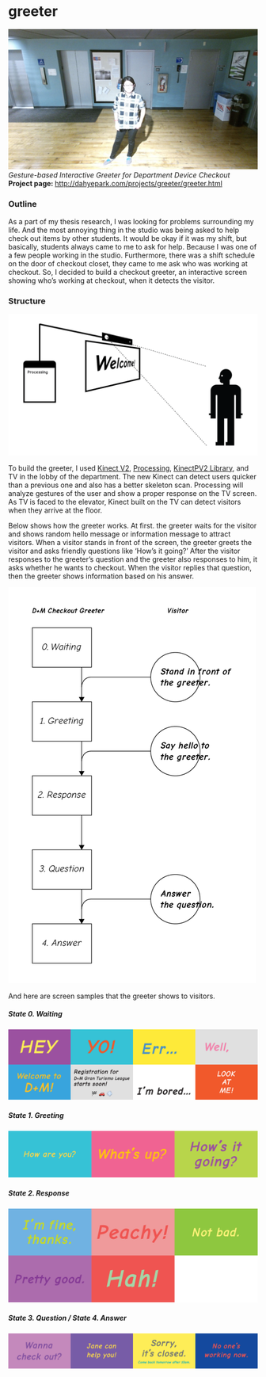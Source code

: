 # greeter
<img src="https://raw.githubusercontent.com/danhobaklab/greeter/master/images/title.png"><br>
<i>Gesture-based Interactive Greeter for Department Device Checkout</i> <br>
<b>Project page: </b><a href="http://dahyepark.com/projects/greeter/greeter.html">http://dahyepark.com/projects/greeter/greeter.html</a>
<h3>Outline</h3>
<p>As a part of my thesis research, I was looking for problems surrounding my life. And the most annoying thing in the studio was being asked to help check out items by other students. It would be okay if it was my shift, but basically, students always came to me to ask for help. Because I was one of a few people working in the studio. Furthermore, there was a shift schedule on the door of checkout closet, they came to me ask who was working at checkout. So, I decided to build a checkout greeter, an interactive screen showing who’s working at checkout, when it detects the visitor.</p>
<h3>Structure</h3>
<img src="https://raw.githubusercontent.com/danhobaklab/greeter/master/images/greeter-structure.png"><br>
<p>To build the greeter, I used <a href="https://www.microsoft.com/en-us/kinectforwindows/develop/" target="_blank">Kinect V2</a>, <a href="https://processing.org/">Processing</a>, <a href="https://github.com/ThomasLengeling/KinectPV2" target="_blank">KinectPV2 Library</a>, and TV in the lobby of the department. The new Kinect can detect users quicker than a previous one and also has a better skeleton scan. Processing will analyze gestures of the user and show a proper response on the TV screen. As TV is faced to the elevator, Kinect built on the TV can detect visitors when they arrive at the floor.</p>
<p>Below shows how the greeter works. At first. the greeter waits for the visitor and shows random hello message or information message to attract visitors. When a visitor stands in front of the screen, the greeter greets the visitor and asks friendly questions like ‘How’s it going?’ After the visitor responses to the greeter’s question and the greeter also responses to him, it asks whether he wants to checkout. When the visitor replies that question, then the greeter shows information based on his answer.</p>
<img src="https://raw.githubusercontent.com/danhobaklab/greeter/master/images/greeter-algorithm.png"><br>
<p>And here are screen samples that the greeter shows to visitors.</p>
<h5>State 0. Waiting</h5>
<img src="https://raw.githubusercontent.com/danhobaklab/greeter/master/images/greeter-01.png"><br>
<h5>State 1. Greeting</h5>
<img src="https://raw.githubusercontent.com/danhobaklab/greeter/master/images/greeter-02.png"><br>
<h5>State 2. Response</h5>
<img src="https://raw.githubusercontent.com/danhobaklab/greeter/master/images/greeter-03.png"><br>
<h5>State 3. Question / State 4. Answer</h5>
<img src="https://raw.githubusercontent.com/danhobaklab/greeter/master/images/greeter-04.png"><br>
